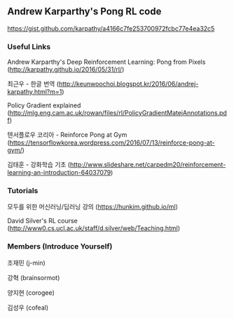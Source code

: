 ## Andrew Karparthy's Pong RL code
https://gist.github.com/karpathy/a4166c7fe253700972fcbc77e4ea32c5

### Useful Links
Andrew Karparthy's Deep Reinforcement Learning: Pong from Pixels (http://karpathy.github.io/2016/05/31/rl/)

최근우 - 한글 번역 (http://keunwoochoi.blogspot.kr/2016/06/andrej-karpathy.html?m=1)

Policy Gradient explained (http://mlg.eng.cam.ac.uk/rowan/files/rl/PolicyGradientMatejAnnotations.pdf)

텐서플로우 코리아 - Reinforce Pong at Gym (https://tensorflowkorea.wordpress.com/2016/07/13/reinforce-pong-at-gym/)

김태훈 - 강화학습 기초 (http://www.slideshare.net/carpedm20/reinforcement-learning-an-introduction-64037079)

### Tutorials
모두를 위한 머신러닝/딥러닝 강의 (https://hunkim.github.io/ml)

David Silver's RL course (http://www0.cs.ucl.ac.uk/staff/d.silver/web/Teaching.html)



### Members (Introduce Yourself)

조재민 (j-min)

강혁 (brainsormot)

양지현 (corogee)

김성우 (cofeal)
